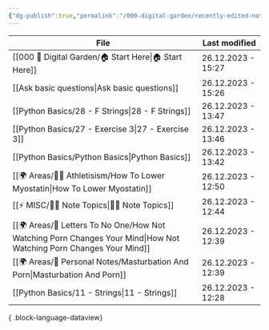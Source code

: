 ```yaml
---
{"dg-publish":true,"permalink":"/000-digital-garden/recently-edited-notes/","dgPassFrontmatter":true,"noteIcon":"3","created":"2023-12-14T09:05:52.599+05:30","updated":"2023-12-14T09:12:44.868+05:30"}
---
```


| File                                                                                                                   | Last modified      |
| ---------------------------------------------------------------------------------------------------------------------- | ------------------ |
| [[000 🏡 Digital Garden/🏠 Start Here\|🏠 Start Here]]                                                              | 26.12.2023 - 15:27 |
| [[Ask basic questions\|Ask basic questions]]                                                                        | 26.12.2023 - 15:26 |
| [[Python Basics/28 - F Strings\|28 - F Strings]]                                                                    | 26.12.2023 - 13:47 |
| [[Python Basics/27 - Exercise 3\|27 - Exercise 3]]                                                                  | 26.12.2023 - 13:46 |
| [[Python Basics/Python Basics\|Python Basics]]                                                                      | 26.12.2023 - 13:42 |
| [[🌍 Areas/💪🏼 Athletisism/How To Lower Myostatin\|How To Lower Myostatin]]                                        | 26.12.2023 - 12:50 |
| [[⚡ MISC/✍🏻 Note Topics\|✍🏻 Note Topics]]                                                                         | 26.12.2023 - 12:44 |
| [[🌍 Areas/📧  Letters To No One/How Not Watching Porn Changes Your Mind\|How Not Watching Porn Changes Your Mind]] | 26.12.2023 - 12:39 |
| [[🌍 Areas/📧 Personal Notes/Masturbation And Porn\|Masturbation And Porn]]                                         | 26.12.2023 - 12:39 |
| [[Python Basics/11 - Strings\|11 - Strings]]                                                                        | 26.12.2023 - 12:28 |

{ .block-language-dataview}